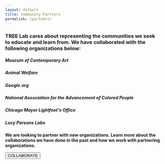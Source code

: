 ```yaml
---
layout: default
title: Community Partners
permalink: /partners/
---
```

<link rel="stylesheet" href="{{site.baseurl}}/assets/css/community_partners.css">
<main>
    <h3>TREE Lab cares about representing the communities we seek to educate and learn from. We have collaborated with the following organizations below:</h3>
    <div class = "comm-org-list">
      <div class="card">
        <div class="card-image" style="background-image: url('assets/images/community_partners_images/mca_chicago.jpg')" onclick="window.location.href='https://mcachicago.org/'"></div>
        <div class = "comm_org-name">
          <div class = "card-text"><h5>Museum of Contemporary Art</h5></div>
        </div>
      </div>
      <div class="card">
        <div class="card-image" style="background-image: url('assets/images/community_partners_images/naacp.png')" onclick="window.location.href='https://www.naacp.org/about-us/'"></div>
        <div class = "comm_org-name">
          <div class = "card-text"><h5>Animal Welfare</h5></div>
        </div>
      </div>
      <div class="card">
        <div class="card-image" style="background-image: url('assets/images/community_partners_images/naacp.png')" onclick="window.location.href='https://www.naacp.org/about-us/'"></div>
        <div class = "comm_org-name">
          <div class = "card-text"><h5>Google.org</h5></div>
        </div>
      </div>
      <div class="card">
        <div class="card-image" style="background-image: url('assets/images/community_partners_images/naacp.png')" onclick="window.location.href='https://www.naacp.org/about-us/'"></div>
        <div class = "comm_org-name">
          <div class = "card-text"><h5>National Association for the Advancement of Colored People</h5></div>
        </div>
      </div>
      <div class="card">
        <div class="card-image" style="background-image: url('assets/images/community_partners_images/naacp.png')" onclick="window.location.href='https://www.naacp.org/about-us/'"></div>
        <div class = "comm_org-name">
          <div class = "card-text"><h5>Chicago Mayor Lightfoot's Office</h5></div>
        </div>
      </div>
      <div class="card">
        <div class="card-image" style="background-image: url('assets/images/community_partners_images/LPL.jpg')" onclick="window.location.href='https://lucyparsonslabs.com/'"></div>
        <div class = "comm_org-name">
          <div class = "card-text"><h5>Lucy Parsons Labs</h5></div>
        </div>
      </div>
    </div>
    <div class="collab-card">
      <p><b>We are looking to partner with new organizations. Learn more about the collaborations we have done in the past and how we work with partnering organizations.</b></p>
      <div class="align-center">
        <button onclick="window.location.href='{{site.baseurl}}/collaborate/'">COLLABORATE</button>
      </div>
    </div>
</main>
